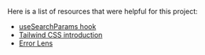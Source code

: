 Here is a list of resources that were helpful for this project:
- [useSearchParams hook](https://www.youtube.com/watch?v=YNF200_VW8M)
- [Tailwind CSS introduction](https://www.youtube.com/watch?v=pYaamz6AyvU)
- [Error Lens](https://marketplace.visualstudio.com/items?itemName=usernamehw.errorlens)
